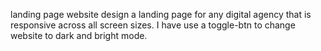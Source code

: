 landing page website
design a landing page for any digital agency that is responsive across all screen sizes. I have use a toggle-btn to change website to dark and bright mode.
